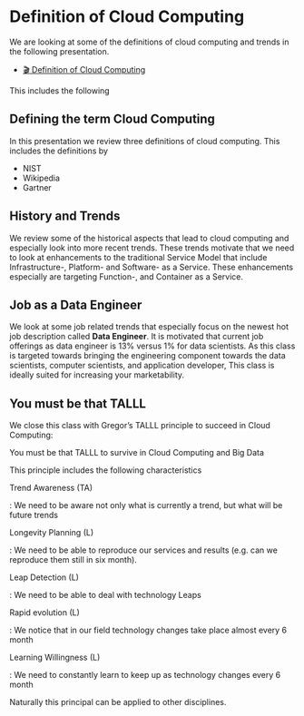 # Definition of Cloud Computing

We are looking at some of the definitions of cloud computing and
trends in the following presentation.


* [:clapper: Definition of Cloud Computing](https://youtu.be/2ifRjHbJWK8)

This includes the following 

## Defining the term Cloud Computing

In this presentation we review three definitions of cloud
computing. This includes the definitions by 

* NIST
* Wikipedia
* Gartner

## History and Trends

We review some of the historical aspects that lead to cloud computing
and especially look into more recent trends. These trends motivate
that we need to look at enhancements to the traditional  Service Model
that include Infrastructure-, Platform- and Software- as a Service.
These enhancements especially are targeting Function-, and Container
as a Service.

## Job as a Data Engineer

We look at some job related trends that especially focus on the newest
hot job description called **Data Engineer**. It is motivated that
current job offerings as data engineer is 13% versus 1% for data
scientists. As this class is targeted towards bringing the engineering
component towards the data scientists, computer scientists, and
application developer, This class is ideally suited for increasing
your marketability. 

## You must be that TALLL

We close this class with Gregor’s TALLL principle to succeed in Cloud
Computing:


You must be that TALLL to survive in Cloud Computing and Big Data 

This principle includes the following characteristics

Trend Awareness (TA)

: We need to be aware not only what is currently a trend, but what will be future trends

Longevity Planning (L)

: We need to be able to reproduce our services and results (e.g. can we reproduce them still in six month).  

Leap Detection (L)

: We need to be able to deal with technology Leaps

Rapid evolution (L)

: We notice that in our field technology changes take place almost every 6 month

Learning Willingness (L)

: We need to constantly learn to keep up as technology changes every 6 month

Naturally this principal can be applied to other disciplines.
